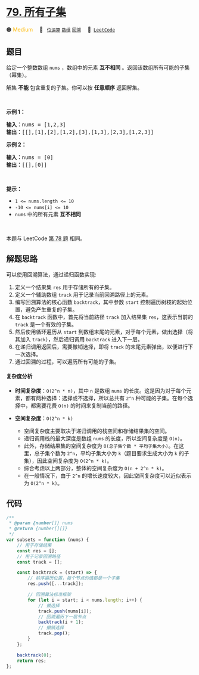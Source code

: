 # [79. 所有子集](https://leetcode.cn/problems/TVdhkn)

🟠 <font color=#ffb800>Medium</font>&emsp; 🔖&ensp; [`位运算`](/tag/bit-manipulation.md) [`数组`](/tag/array.md) [`回溯`](/tag/backtracking.md)&emsp; 🔗&ensp;[`LeetCode`](https://leetcode.cn/problems/TVdhkn)

## 题目

<p>给定一个整数数组&nbsp;<code>nums</code> ，数组中的元素 <strong>互不相同</strong> 。返回该数组所有可能的子集（幂集）。</p>

<p>解集 <strong>不能</strong> 包含重复的子集。你可以按 <strong>任意顺序</strong> 返回解集。</p>

<p>&nbsp;</p>

<p><strong>示例 1：</strong></p>

<pre>
<strong>输入：</strong>nums = [1,2,3]
<strong>输出：</strong>[[],[1],[2],[1,2],[3],[1,3],[2,3],[1,2,3]]
</pre>

<p><strong>示例 2：</strong></p>

<pre>
<strong>输入：</strong>nums = [0]
<strong>输出：</strong>[[],[0]]
</pre>

<p>&nbsp;</p>

<p><strong>提示：</strong></p>

<ul>
	<li><code>1 &lt;= nums.length &lt;= 10</code></li>
	<li><code>-10 &lt;= nums[i] &lt;= 10</code></li>
	<li><code>nums</code> 中的所有元素 <strong>互不相同</strong></li>
</ul>

<p>&nbsp;</p>

本题与 LeetCode [第 78 题](../problem/0078.md) 相同。

## 解题思路

可以使用回溯算法，通过递归函数实现:

1. 定义一个结果集 `res` 用于存储所有的子集。
2. 定义一个辅助数组 `track` 用于记录当前回溯路径上的元素。
3. 编写回溯算法的核心函数 `backtrack`，其中参数 `start` 控制遍历树枝的起始位置，避免产生重复的子集。
4. 在 `backtrack` 函数中，首先将当前路径 `track` 加入结果集 `res`，这表示当前的 `track` 是一个有效的子集。
5. 然后使用循环遍历从 `start` 到数组末尾的元素，对于每个元素，做出选择（将其加入 `track`），然后递归调用 `backtrack` 进入下一层。
6. 在递归调用返回后，需要撤销选择，即将 `track` 的末尾元素弹出，以便进行下一次选择。
7. 通过回溯的过程，可以遍历所有可能的子集。

#### 复杂度分析

- **时间复杂度**：`O(2^n * n)`，其中 `n` 是数组 `nums` 的长度。这是因为对于每个元素，都有两种选择：选择或不选择，所以总共有 `2^n` 种可能的子集。在每个选择中，都需要花费 `O(n)` 的时间来复制当前的路径。

- **空间复杂度**：`O(2^n * k)`
  - 空间复杂度主要取决于递归调用的栈空间和存储结果集的空间。
  - 递归调用栈的最大深度是数组 `nums` 的长度，所以空间复杂度是 `O(n)`。
  - 此外，存储结果集的空间复杂度为 `O(总子集个数 * 平均子集大小)`。在这里，总子集个数为 `2^n`，平均子集大小为 `k`（题目要求生成大小为 `k` 的子集），因此空间复杂度为 `O(2^n * k)`。
  - 综合考虑以上两部分，整体的空间复杂度为 `O(n + 2^n * k)`。
  - 在一般情况下，由于 `2^n` 的增长速度较大，因此空间复杂度可以近似表示为 `O(2^n * k)`。

## 代码

```javascript
/**
 * @param {number[]} nums
 * @return {number[][]}
 */
var subsets = function (nums) {
	// 用于存储结果
	const res = [];
	// 用于记录回溯路径
	const track = [];

	const backtrack = (start) => {
		// 前序遍历位置，每个节点的值都是一个子集
		res.push([...track]);

		// 回溯算法标准框架
		for (let i = start; i < nums.length; i++) {
			// 做选择
			track.push(nums[i]);
			// 回溯遍历下一层节点
			backtrack(i + 1);
			// 撤销选择
			track.pop();
		}
	};

	backtrack(0);
	return res;
};
```
